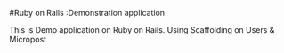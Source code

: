 #Ruby on Rails :Demonstration application

This is Demo application on Ruby on Rails.
Using Scaffolding on Users & Micropost
